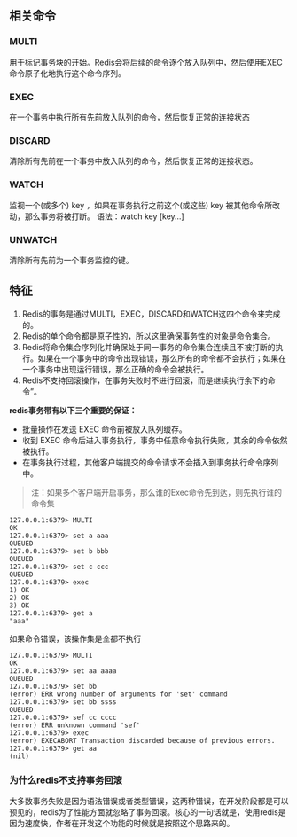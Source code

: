## 相关命令
### MULTI
用于标记事务块的开始。Redis会将后续的命令逐个放入队列中，然后使用EXEC命令原子化地执行这个命令序列。

### EXEC
在一个事务中执行所有先前放入队列的命令，然后恢复正常的连接状态

### DISCARD
清除所有先前在一个事务中放入队列的命令，然后恢复正常的连接状态。

### WATCH
监视一个(或多个) key ，如果在事务执行之前这个(或这些) key 被其他命令所改动，那么事务将被打断。
语法：watch key [key…]

### UNWATCH
清除所有先前为一个事务监控的键。

## 特征
1. Redis的事务是通过MULTI，EXEC，DISCARD和WATCH这四个命令来完成的。
2. Redis的单个命令都是原子性的，所以这里确保事务性的对象是命令集合。
3. Redis将命令集合序列化并确保处于同一事务的命令集合连续且不被打断的执行。如果在一个事务中的命令出现错误，那么所有的命令都不会执行；如果在一个事务中出现运行错误，那么正确的命令会被执行。
4. Redis不支持回滚操作，在事务失败时不进行回滚，而是继续执行余下的命令”。

**redis事务带有以下三个重要的保证：**
* 批量操作在发送 EXEC 命令前被放入队列缓存。
* 收到 EXEC 命令后进入事务执行，事务中任意命令执行失败，其余的命令依然被执行。
* 在事务执行过程，其他客户端提交的命令请求不会插入到事务执行命令序列中。

> 注：如果多个客户端开启事务，那么谁的Exec命令先到达，则先执行谁的命令集
```shell script
127.0.0.1:6379> MULTI
OK
127.0.0.1:6379> set a aaa
QUEUED
127.0.0.1:6379> set b bbb
QUEUED
127.0.0.1:6379> set c ccc
QUEUED
127.0.0.1:6379> exec
1) OK
2) OK
3) OK
127.0.0.1:6379> get a
"aaa"
```
如果命令错误，该操作集是全都不执行
```shell script
127.0.0.1:6379> MULTI
OK
127.0.0.1:6379> set aa aaaa
QUEUED
127.0.0.1:6379> set bb
(error) ERR wrong number of arguments for 'set' command
127.0.0.1:6379> set bb ssss
QUEUED
127.0.0.1:6379> sef cc cccc
(error) ERR unknown command 'sef'
127.0.0.1:6379> exec
(error) EXECABORT Transaction discarded because of previous errors.
127.0.0.1:6379> get aa
(nil)
```

### 为什么redis不支持事务回滚
大多数事务失败是因为语法错误或者类型错误，这两种错误，在开发阶段都是可以预见的，redis为了性能方面就忽略了事务回滚。核心的一句话就是，使用redis是因为速度快，作者在开发这个功能的时候就是按照这个思路来的。

